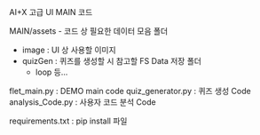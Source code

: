 AI+X 고급 UI MAIN 코드

MAIN/assets - 코드 상 필요한 데이터 모음 폴더
  - image : UI 상 사용할 이미지
  - quizGen : 퀴즈를 생성할 시 참고할 FS Data 저장 폴더
      - loop 등...

flet_main.py : DEMO main code
quiz_generator.py : 퀴즈 생성 Code
analysis_Code.py : 사용자 코드 분석 Code

requirements.txt : pip install 파일
